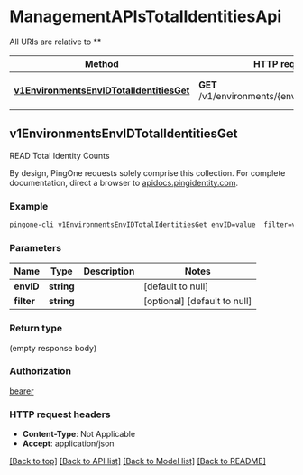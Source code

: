 # ManagementAPIsTotalIdentitiesApi

All URIs are relative to **

Method | HTTP request | Description
------------- | ------------- | -------------
[**v1EnvironmentsEnvIDTotalIdentitiesGet**](ManagementAPIsTotalIdentitiesApi.md#v1EnvironmentsEnvIDTotalIdentitiesGet) | **GET** /v1/environments/{envID}/totalIdentities | READ Total Identity Counts



## v1EnvironmentsEnvIDTotalIdentitiesGet

READ Total Identity Counts

By design, PingOne requests solely comprise this collection. For complete documentation, direct a browser to <a href='https://apidocs.pingidentity.com/pingone/platform/v1/api/'>apidocs.pingidentity.com</a>.

### Example

```bash
pingone-cli v1EnvironmentsEnvIDTotalIdentitiesGet envID=value  filter=value
```

### Parameters


Name | Type | Description  | Notes
------------- | ------------- | ------------- | -------------
 **envID** | **string** |  | [default to null]
 **filter** | **string** |  | [optional] [default to null]

### Return type

(empty response body)

### Authorization

[bearer](../README.md#bearer)

### HTTP request headers

- **Content-Type**: Not Applicable
- **Accept**: application/json

[[Back to top]](#) [[Back to API list]](../README.md#documentation-for-api-endpoints) [[Back to Model list]](../README.md#documentation-for-models) [[Back to README]](../README.md)

